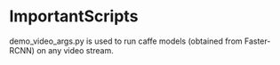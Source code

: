 # ImportantScripts
demo_video_args.py is used to run caffe models (obtained from Faster-RCNN) on any video stream.
